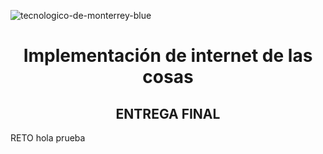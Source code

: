 ![tecnologico-de-monterrey-blue](https://user-images.githubusercontent.com/118231871/203445772-896b8723-4340-4fd3-b7d9-6acac3cc7dd2.png)
<h1 align="center"> Implementación de internet de las cosas </h1>
<h2 align="center"> ENTREGA FINAL </h2>
RETO
hola
prueba

